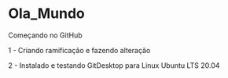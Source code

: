 # Ola_Mundo
Começando no GitHub

1 - Criando ramificação e fazendo alteração

2 - Instalado e testando GitDesktop para Linux Ubuntu LTS 20.04
